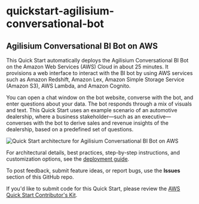 # quickstart-agilisium-conversational-bot

## Agilisium Conversational BI Bot on AWS
This Quick Start automatically deploys the Agilisium Conversational BI Bot on the Amazon Web Services (AWS) Cloud in about 25 minutes. It provisions a web interface to interact with the BI bot by using AWS services such as Amazon Redshift, Amazon Lex, Amazon Simple Storage Service (Amazon S3), AWS Lambda, and Amazon Cognito.

You can open a chat window on the bot website, converse with the bot, and enter questions about your data. The bot responds through a mix of visuals and text. This Quick Start uses an example scenario of an automotive dealership, where a business stakeholder—such as an executive—converses with the bot to derive sales and revenue insights of the dealership, based on a predefined set of questions.

![Quick Start architecture for Agilisium Conversational BI Bot on AWS](https://d1.awsstatic.com/partner-network/QuickStart/datasheets/conversational-bi-bot-on-aws-arch-diagram.ae9732ade27dac1dc0c000b292491dcc39438912.png)

For architectural details, best practices, step-by-step instructions, and customization options, see the [deployment guide](https://fwd.aws/m7bKN).

To post feedback, submit feature ideas, or report bugs, use the **Issues** section of this GitHub repo.

If you'd like to submit code for this Quick Start, please review the [AWS Quick Start Contributor's Kit](https://aws-quickstart.github.io/).
